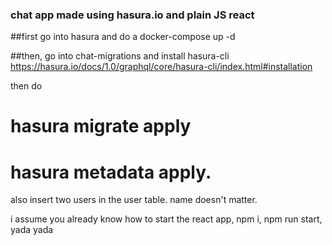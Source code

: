 ### chat app made using hasura.io and plain JS react
##first go into hasura and do a docker-compose up -d

##then, go into chat-migrations and install hasura-cli
https://hasura.io/docs/1.0/graphql/core/hasura-cli/index.html#installation

then do 

# hasura migrate apply
# hasura metadata apply.
also insert two users in the user table. name doesn't matter.


i assume you already know how to start the react app, npm i, npm run start, yada yada